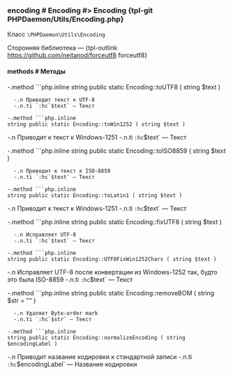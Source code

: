 ### encoding # Encoding #> Encoding {tpl-git PHPDaemon/Utils/Encoding.php}

Класс `\PHPDaemon\Utils\Encoding`

Сторонняя библиотека — {tpl-outlink https://github.com/neitanod/forceutf8 forceutf8}

#### methods # Методы

 -.method ```php.inline
 string public static Encoding::toUTF8 ( string $text )
 ```
   -.n Приводит текст к UTF-8
   -.n.ti `:hc`$text` — Текст

 -.method ```php.inline
 string public static Encoding::toWin1252 ( string $text )
 ```
   -.n Приводит к текст к Windows-1251
   -.n.ti `:hc`$text` — Текст

 -.method ```php.inline
 string public static Encoding::toISO8859 ( string $text )
 ```
   -.n Приводит к текст к ISO-8859
   -.n.ti `:hc`$text` — Текст

 -.method ```php.inline
 string public static Encoding::toLatin1 ( string $text )
 ```
   -.n Приводит к текст к Windows-1251
   -.n.ti `:hc`$text` — Текст

 -.method ```php.inline
 string public static Encoding::fixUTF8 ( string $text )
 ```
   -.n Исправляет UTF-8
   -.n.ti `:hc`$text` — Текст

 -.method ```php.inline
 string public static Encoding::UTF8FixWin1252Chars ( string $text )
 ```
   -.n Исправляет UTF-8 после конвертации из Windows-1252 так, будто это была ISO-8859
   -.n.ti `:hc`$text` — Текст

 -.method ```php.inline
 string public static Encoding::removeBOM ( string $str = "" )
 ```
   -.n Удаляет Byte-order mark
   -.n.ti `:hc`$str` — Текст

 -.method ```php.inline
 string public static Encoding::normalizeEncoding ( string $encodingLabel )
 ```
   -.n Приводит название кодировки к стандартной записи
   -.n.ti `:hc`$encodingLabel` — Название кодировки
